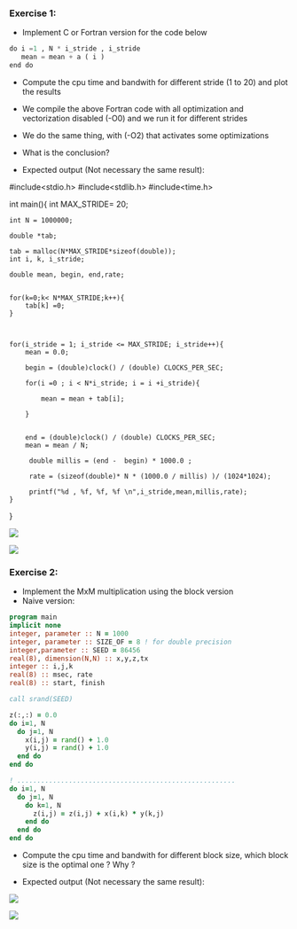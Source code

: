 ### Exercise 1:

- Implement C or Fortran version for the code below

```python
do i =1 , N * i_stride , i_stride
   mean = mean + a ( i )
end do
```
- Compute the cpu time and bandwith for different stride (1 to 20) and plot the results
- We compile the above Fortran code with all optimization and vectorization disabled (-O0) and we run it for different strides
- We do the same thing, with (-O2) that activates some optimizations
- What is the conclusion?

- Expected output (Not necessary the same result):

#include<stdio.h>
#include<stdlib.h>
#include<time.h>

int main(){
    int MAX_STRIDE= 20;
    
    int N = 1000000;

    double *tab;

    tab = malloc(N*MAX_STRIDE*sizeof(double));
    int i, k, i_stride;
    
    double mean, begin, end,rate;


    for(k=0;k< N*MAX_STRIDE;k++){
        tab[k] =0;
    }

    

    for(i_stride = 1; i_stride <= MAX_STRIDE; i_stride++){
        mean = 0.0;

        begin = (double)clock() / (double) CLOCKS_PER_SEC;

        for(i =0 ; i < N*i_stride; i = i +i_stride){
           
            mean = mean + tab[i];

        }
        

        end = (double)clock() / (double) CLOCKS_PER_SEC;
        mean = mean / N;
 
         double millis = (end -  begin) * 1000.0 ;

         rate = (sizeof(double)* N * (1000.0 / millis) )/ (1024*1024);

         printf("%d , %f, %f, %f \n",i_stride,mean,millis,rate);
    }
}

![](../data/strides_cputime.png)

![](../data/strides_bandwidth.png)


### Exercise 2:

- Implement the MxM multiplication using the block version
- Naive version:
```fortran
program main
implicit none
integer, parameter :: N = 1000
integer, parameter :: SIZE_OF = 8 ! for double precision
integer,parameter :: SEED = 86456
real(8), dimension(N,N) :: x,y,z,tx
integer :: i,j,k
real(8) :: msec, rate
real(8) :: start, finish

call srand(SEED)

z(:,:) = 0.0
do i=1, N
  do j=1, N
    x(i,j) = rand() + 1.0
    y(i,j) = rand() + 1.0
  end do
end do

! .......................................................
do i=1, N
  do j=1, N
    do k=1, N
      z(i,j) = z(i,j) + x(i,k) * y(k,j)  
    end do
  end do
end do
```
- Compute the cpu time and bandwith for different block size, which block size is the optimal one ? Why ?

- Expected output (Not necessary the same result):

![](../data/mxm_block_cputime.png)

![](../data/mxm_block_bandwidth.png)

